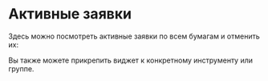 # Активные заявки 

Здесь можно посмотреть активные заявки по всем бумагам и отменить их: 

Вы также можете прикрепить виджет к конкретному инструменту или группе.  
